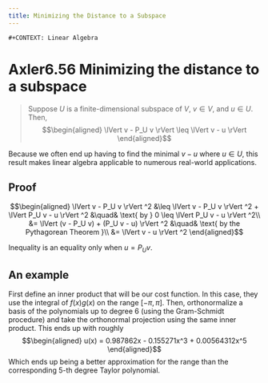 ```yaml
---
title: Minimizing the Distance to a Subspace
---
```


```{=org}
#+CONTEXT: Linear Algebra
```
# Axler6.56 Minimizing the distance to a subspace

> Suppose $U$ is a finite-dimensional subspace of $V$, $v \in  V$, and
> $u \in  U$. Then, $$\begin{aligned}
> \lVert v - P_U v \rVert \leq  \lVert v - u \rVert
> \end{aligned}$$

Because we often end up having to find the minimal $v - u$ where
$u \in  U$, this result makes linear algebra applicable to numerous
real-world applications.

## Proof

$$\begin{aligned}
   \lVert v - P_U v \rVert ^2 &\leq  \lVert v - P_U v \rVert ^2 + \lVert P_U v - u \rVert ^2  &\quad& \text{ by } 0 \leq  \lVert P_U v - u \rVert ^2\\
   &= \lVert (v - P_U v) + (P_U v - u) \rVert ^2 &\quad& \text{ by the Pythagorean Theorem }\\
   &= \lVert v - u \rVert ^2
   \end{aligned}$$

Inequality is an equality only when $u = P_U v$.

## An example

First define an inner product that will be our cost function. In this
case, they use the integral of $f(x) g(x)$ on the range
$[ - \pi , \pi ]$. Then, orthonormalize a basis of the polynomials up to
degree 6 (using the Gram-Schmidt procedure) and take the orthonormal
projection using the same inner product. This ends up with roughly
$$\begin{aligned}
   u(x) = 0.987862x - 0.155271x^3 + 0.00564312x^5
   \end{aligned}$$ Which ends up being a better approximation for the
range than the corresponding 5-th degree Taylor polynomial.
